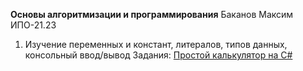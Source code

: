 **Основы алгоритмизации и программирования**
Баканов Максим ИПО-21.23

1. Изучение переменных и констант, литералов, типов данных, консольный ввод/вывод
Задания: [Простой калькулятор на С#](https://docs.google.com/document/d/1ZnGoLewGhzjDnHyhAIqKXlh8Bbdz8S4hNgxuybi1f8Y/edit?tab=t.0)
